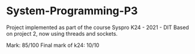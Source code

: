 # System-Programming-P3
Project implemented as part of the course Syspro K24 - 2021 - DIT
Based on project 2, now using threads and sockets.

Mark: 85/100 Final mark of k24: 10/10
